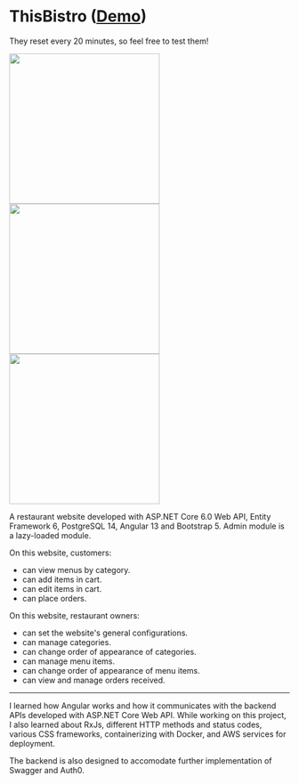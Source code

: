 # ThisBistro ([Demo](https://thisbistro.com/))
They reset every 20 minutes, so feel free to test them!

<img src="https://projectcode9.com/images/thisbistro1.jpg" width="270"> <img src="https://projectcode9.com/images/thisbistro2.jpg" width="270"> <img src="https://projectcode9.com/images/thisbistro3.jpg" width="270">

A restaurant website developed with ASP.NET Core 6.0 Web API, Entity Framework 6, PostgreSQL 14, Angular 13 and Bootstrap 5.
Admin module is a lazy-loaded module.

On this website, customers:

- can view menus by category.
- can add items in cart.
- can edit items in cart.
- can place orders.

On this website, restaurant owners:

- can set the website's general configurations.
- can manage categories.
- can change order of appearance of categories.
- can manage menu items.
- can change order of appearance of menu items.
- can view and manage orders received.

---

I learned how Angular works and how it communicates with the backend APIs developed with ASP.NET Core Web API. While working on this project, I also learned about RxJs, different HTTP methods and status codes, various CSS frameworks, containerizing with Docker, and AWS services for deployment.

The backend is also designed to accomodate further implementation of Swagger and Auth0.
